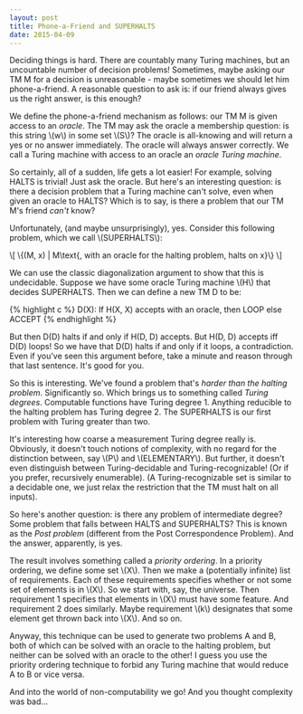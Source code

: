 ```yaml
---
layout: post
title: Phone-a-Friend and SUPERHALTS
date: 2015-04-09
---
```


Deciding things is hard. There are countably many Turing machines, but an uncountable number of decision problems! Sometimes, maybe asking our TM M for a decision is unreasonable - maybe sometimes we should let him phone-a-friend. A reasonable question to ask is: if our friend always gives us the right answer, is this enough?

We define the phone-a-friend mechanism as follows: our TM M is given access to an *oracle*. The TM may ask the oracle a membership question: is this string \\(w\\) in some set \\(S\\)? The oracle is all-knowing and will return a yes or no answer immediately. The oracle will always answer correctly. We call a Turing machine with access to an oracle an *oracle Turing machine*.

So certainly, all of a sudden, life gets a lot easier! For example, solving HALTS is trivial! Just ask the oracle. But here's an interesting question: is there a decision problem that a Turing machine can't solve, even when given an oracle to HALTS? Which is to say, is there a problem that our TM M's friend *can't* know?

Unfortunately, (and maybe unsurprisingly), yes. Consider this following problem, which we call \\(SUPERHALTS\\):

\\[ \\{(M, x) \| M\text{, with an oracle for the halting problem, halts on x}\\} \\]

We can use the classic diagonalization argument to show that this is undecidable. Suppose we have some oracle Turing machine \\(H\\) that decides SUPERHALTS. Then we can define a new TM D to be:

{% highlight c %}
D(X):
    If H(X, X) accepts with an oracle, then LOOP
    else ACCEPT
{% endhighlight %}

But then D(D) halts if and only if H(D, D) accepts. But H(D, D) accepts iff D(D) loops! So we have that D(D) halts if and only if it loops, a contradiction. Even if you've seen this argument before, take a minute and reason through that last sentence. It's good for you.

So this is interesting. We've found a problem that's *harder than the halting problem*. Significantly so. Which brings us to something called *Turing degrees*. Computable functions have Turing degree 1. Anything reducible to the halting problem has Turing degree 2. The SUPERHALTS is our first problem with Turing greater than two.

It's interesting how coarse a measurement Turing degree really is. Obviously, it doesn't touch notions of complexity, with no regard for the distinction between, say \\(P\\) and \\(ELEMENTARY\\). But further, it doesn't even distinguish between Turing-decidable and Turing-recognizable! (Or if you prefer, recursively enumerable). (A Turing-recognizable set is similar to a decidable one, we just relax the restriction that the TM must halt on all inputs).

So here's another question: is there any problem of intermediate degree? Some problem that falls between HALTS and SUPERHALTS? This is known as the *Post problem* (different from the Post Correspondence Problem). And the answer, apparently, is yes.

The result involves something called a *priority ordering*. In a priority ordering, we define some set \\(X\\). Then we make a (potentially infinite) list of requirements. Each of these requirements specifies whether or not some set of elements is in \\(X\\). So we start with, say, the universe. Then requirement 1 specifies that elements in \\(X\\) must have some feature. And requirement 2 does similarly. Maybe requirement \\(k\\) designates that some element get thrown back into \\(X\\). And so on.

Anyway, this technique can be used to generate two problems A and B, both of which can be solved with an oracle to the halting problem, but neither can be solved with an oracle to the other! I guess you use the priority ordering technique to forbid any Turing machine that would reduce A to B or vice versa.

And into the world of non-computability we go! And you thought complexity was bad...
